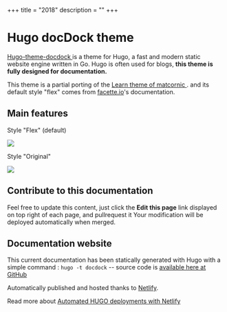 +++
title = "2018"
description = ""
+++

# Hugo docDock theme
[Hugo-theme-docdock ](https://github.com/vjeantet/hugo-theme-docdock) is a theme for Hugo, a fast and modern static website engine written in Go. Hugo is often used for blogs, **this theme is fully designed for documentation.**

This theme is a partial porting of the [Learn theme of matcornic ](https://github.com/matcornic/hugo-theme-learn). and its default style "flex" comes from [facette.io](https://github.com/facette)'s documentation.

## Main features


Style "Flex" (default)

![](style-flex.png?classes=border,shadow)

Style "Original"

![](style-original.png?classes=border,shadow)

## Contribute to this documentation
Feel free to update this content, just click the **Edit this page** link displayed on top right of each page, and pullrequest it
Your modification will be deployed automatically when merged.


## Documentation website
This current documentation has been statically generated with Hugo with a simple command : `hugo -t docdock` -- source code is [available here at GitHub](https://github.com/vjeantet/hugo-theme-docDock)

Automatically published and hosted thanks to [Netlify](https://www.netlify.com/).

Read more about [Automated HUGO deployments with Netlify](https://www.netlify.com/blog/2015/07/30/hosting-hugo-on-netlifyinsanely-fast-deploys/)

